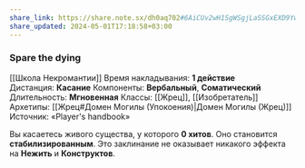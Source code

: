 ```yaml
---
share_link: https://share.note.sx/dh0aq702#6AiCUv2wH1SgWSgjLaSSGxEXD9YwjUnjlBIc2MQFU3A
share_updated: 2024-05-01T17:18:58+03:00
---
```

### Spare the dying
[[Школа Некромантии]]
Время накладывания: **1 действие**
Дистанция: **Касание**
Компоненты: **Вербальный**, **Соматический**
Длительность: **Мгновенная**
Классы: [[Жрец]], [[Изобретатель]]
Архетипы: [[Жрец#Домен Могилы (Упокоения)|Домен Могилы (Жрец)]]
Источник: «Player's handbook»

Вы касаетесь живого существа, у которого **0 хитов**. Оно становится **стабилизированным**. Это заклинание не оказывает никакого эффекта на **Нежить** и **Конструктов**.